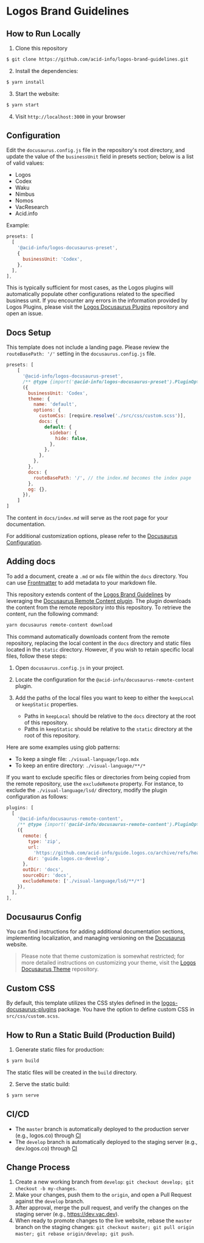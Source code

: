 # Logos Brand Guidelines



## How to Run Locally

1. Clone this repository
```bash
$ git clone https://github.com/acid-info/logos-brand-guidelines.git
```

2. Install the dependencies:
```bash
$ yarn install
```

3. Start the website:
```bash
$ yarn start
```

4. Visit `http://localhost:3000` in your browser


## Configuration
Edit the `docusaurus.config.js` file in the repository's root directory, and update the value of the `businessUnit` field in presets section; below is a list of valid values:
- Logos
- Codex
- Waku
- Nimbus
- Nomos
- VacResearch
- Acid.info

Example:
```js
presets: [
  [
    '@acid-info/logos-docusaurus-preset',
    {
      businessUnit: 'Codex',
    },
  ],
],
```

This is typically sufficient for most cases, as the Logos plugins will automatically populate other configurations related to the specified business unit. If you encounter any errors in the information provided by Logos Plugins, please visit the [Logos Docusaurus Plugins](https://github.com/acid-info/logos-docusaurus-plugins) repository and open an issue.


## Docs Setup

This template does not include a landing page. Please review the `routeBasePath: '/'` setting in the `docusaurus.config.js` file.

```js
presets: [
    [
      '@acid-info/logos-docusaurus-preset',
      /** @type {import('@acid-info/logos-docusaurus-preset').PluginOptions} */
      ({
        businessUnit: 'Codex',
        theme: {
          name: 'default',
          options: {
            customCss: [require.resolve('./src/css/custom.scss')],
            docs: {
              default: {
                sidebar: {
                  hide: false,
                },
              },
            },
          },
        },
        docs: {
          routeBasePath: '/', // the index.md becomes the index page
        },
        og: {},
      }),
    ]
]
```

The content in `docs/index.md` will serve as the root page for your documentation.

For additional customization options, please refer to the [Docusaurus Configuration](https://docusaurus.io/docs/configuration).


## Adding docs

To add a document, create a `.md` or `mdx` file within the `docs` directory. You can use [Frontmatter](https://docusaurus.io/docs/markdown-features#front-matter) to add metadata to your markdown file.


This repository extends content of the [Logos Brand Guidelines](https://github.com/acid-info/guide.logos.co) by leveraging the [Docusaurus Remote Content plugin](https://github.com/acid-info/logos-docusaurus-plugins/tree/main/packages/docusaurus-remote-content). The plugin downloads the content from the remote repository into this repository. To retrieve the content, run the following command:

```bash
yarn docusaurus remote-content download
```

This command automatically downloads content from the remote repository, replacing the local content in the `docs` directory and static files located in the `static` directory. However, if you wish to retain specific local files, follow these steps:

1. Open `docusaurus.config.js` in your project.

2. Locate the configuration for the `@acid-info/docusaurus-remote-content` plugin.

3. Add the paths of the local files you want to keep to either the `keepLocal` or `keepStatic` properties.

   - Paths in `keepLocal` should be relative to the `docs` directory at the root of this repository.
   - Paths in `keepStatic` should be relative to the `static` directory at the root of this repository.

Here are some examples using glob patterns:

- To keep a single file: `./visual-language/logo.mdx`
- To keep an entire directory: `./visual-language/**/*`

If you want to exclude specific files or directories from being copied from the remote repository, use the `excludeRemote` property. For instance, to exclude the `./visual-language/lsd/` directory, modify the plugin configuration as follows:

```javascript
plugins: [
  [
    '@acid-info/docusaurus-remote-content',
    /** @type {import('@acid-info/docusaurus-remote-content').PluginOptions} */
    ({
      remote: {
        type: 'zip',
        url:
          'https://github.com/acid-info/guide.logos.co/archive/refs/heads/develop.zip',
        dir: 'guide.logos.co-develop',
      },
      outDir: 'docs',
      sourceDir: 'docs',
      excludeRemote: ['./visual-language/lsd/**/*']
    }),
  ],
],
```

## Docusaurus Config

You can find instructions for adding additional documentation sections, implementing localization, and managing versioning on the [Docusaurus](https://docusaurus.io/docs) website.

> Please note that theme customization is somewhat restricted; for more detailed instructions on customizing your theme, visit the [Logos Docusaurus Theme](https://github.com/acid-info/logos-docusaurus-plugins/tree/main/packages/logos-docusaurus-theme/) repository.


## Custom CSS

By default, this template utilizes the CSS styles defined in the [logos-docusaurus-plugins](https://github.com/acid-info/logos-docusaurus-plugins/tree/main/packages/logos-docusaurus-theme/src/client/css) package. You have the option to define custom CSS in `src/css/custom.scss`.


## How to Run a Static Build (Production Build)

1. Generate static files for production:

```bash
$ yarn build
```

The static files will be created in the `build` directory.

2. Serve the static build:

```bash
$ yarn serve
```


## CI/CD

- The `master` branch is automatically deployed to the production server (e.g., logos.co) through [CI](https://ci.infra.status.im)
- The `develop` branch is automatically deployed to the staging server (e.g., dev.logos.co) through [CI](https://ci.infra.status.im)


## Change Process

1. Create a new working branch from `develop`: `git checkout develop; git checkout -b my-changes`.
2. Make your changes, push them to the `origin`, and open a Pull Request against the `develop` branch.
3. After approval, merge the pull request, and verify the changes on the staging server (e.g., https://dev.vac.dev).
4. When ready to promote changes to the live website, rebase the `master` branch on the staging changes: `git checkout master; git pull origin master; git rebase origin/develop; git push`.
